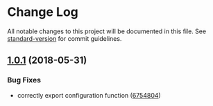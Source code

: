 # Change Log

All notable changes to this project will be documented in this file. See [standard-version](https://github.com/conventional-changelog/standard-version) for commit guidelines.

<a name="1.0.1"></a>
## [1.0.1](https://github.com/alexlafroscia/ember-runtime-config/compare/v1.0.0...v1.0.1) (2018-05-31)


### Bug Fixes

* correctly export configuration function ([6754804](https://github.com/alexlafroscia/ember-runtime-config/commit/6754804))
